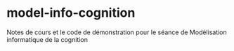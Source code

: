 # model-info-cognition

Notes de cours et le code de démonstration pour le séance de Modélisation informatique de la cognition 